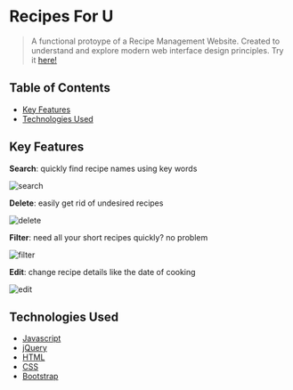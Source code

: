 # Recipes For U 
> A functional protoype of a Recipe Management Website. Created to understand and explore modern web interface design principles. Try it [here!](https://recipesforu.netlify.app/view_recipes.html)

## Table of Contents
* [Key Features](#key-features)
* [Technologies Used](#technologies-used)

## Key Features
**Search**: quickly find recipe names using key words 

![search](https://user-images.githubusercontent.com/22987998/127220270-e3e369de-be11-40af-9d29-64ed1f842e24.gif)

**Delete**: easily get rid of undesired recipes  

![delete](https://user-images.githubusercontent.com/22987998/127220249-b8ad42da-ab6d-4edc-8c5b-8b07b2cab4f6.gif)

**Filter**: need all your short recipes quickly? no problem 

![filter](https://user-images.githubusercontent.com/22987998/127219965-db8b9111-0667-461c-8454-5e60745c965f.gif)

**Edit**: change recipe details like the date of cooking

![edit](https://user-images.githubusercontent.com/22987998/127219853-309c8171-cfff-4c8a-82df-b2c9953c89ad.gif)

## Technologies Used
- [Javascript](https://www.javascript.com/) 
- [jQuery](https://jquery.com/) 
- [HTML](https://html.spec.whatwg.org/)  
- [CSS](https://developer.mozilla.org/en-US/docs/Web/CSS) 
- [Bootstrap](https://getbootstrap.com/) 


